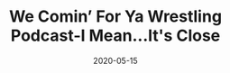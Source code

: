 ---
title: "We Comin’ For Ya Wrestling Podcast-I Mean...It's Close"
date: 2020-05-15
description: "We Comin’ For Ya Wrestling Podcast-I Mean...It's Close"
longDescription: >-
    RVS and R8ted_R come right back at you with the first video version of We Comin' For You Cast! Find out which Zoom backgrounds R8ted_R picks as well as what raises the podcast's Combo Meter.
    
    The fellas also talk about:
    
    A hack comedian (*cough* Tom Segura) calling wrestling fans the "R Word"
    AEW fining $10,000 by Maryland State Athletic Commission
    AJ Styles on returning on Raw
    WWE vs Non-WWE Documentaries
    Can WWE Network learn from Being the Elite?
    Nikki Bella salty about Ronda Rousey's Royal Rumble debut
    King of Fighters /WWE mashup game and potential special moves for wrestlers
    XFL Seeking new ownership
    Is Tony Khan the 2020 version Vince McMahon?
    Which 2 professional athletes look like ghetto twins?
    Jon Jones' Freedom Memorial Award: Vince McMahon and whoever else came up with the WWF version of the Ninja Turtles
    
    You Can't Spell Wrestling Without STL: Raw 1000
    I'm Black Y'all: Junkyard Dog
    
    Visit ProWrestlingBlack.org for all We Comin For You Cast episodes!  Send questions or comments to WeCominForYouCast@gmail.com or @WCFYCast on Twitter
    
    Hit the hosts up on Twitter at: 
    RVS: @FranchICE06 
    ROD: @R8TED_R
duration: "1:46:30"
youtubeId: "ZEMeUyA89EU"

image: "/uploads/thumbnails/ZEMeUyA89EU.jpg"
tags: ["wrestling","royal rumble","wwe","aew"]
draft: false
---